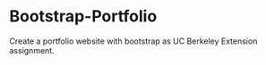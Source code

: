 # Bootstrap-Portfolio
Create a portfolio website with bootstrap as UC Berkeley Extension assignment.
